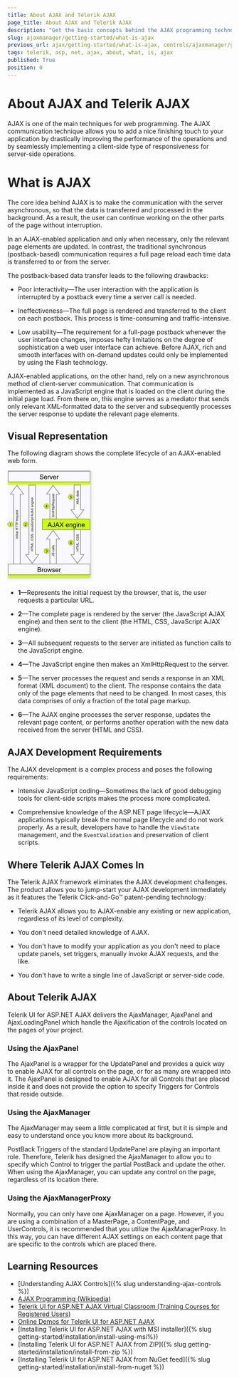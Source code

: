 ```yaml
---
title: About AJAX and Telerik AJAX
page_title: About AJAX and Telerik AJAX
description: "Get the basic concepts behind the AJAX programming technology and learn more about the logic of Telerik UI for ASP.NET AJAX."
slug: ajaxmanager/getting-started/what-is-ajax
previous_url: ajax/getting-started/what-is-ajax, controls/ajaxmanager/getting-started/what-is-ajax,getting-started/on-ajax-and-telerik-ajax
tags: telerik, asp, net, ajax, about, what, is, ajax
published: True
position: 0
---
```


# About AJAX and Telerik AJAX 

AJAX is one of the main techniques for web programming. The AJAX communication technique allows you to add a nice finishing touch to your application by drastically improving the performance of the operations and by seamlessly implementing a client-side type of responsiveness for server-side operations. 

# What is AJAX

The core idea behind AJAX is to make the communication with the server asynchronous, so that the data is transferred and processed in the background. As a result, the user can continue working on the other parts of the page without interruption. 

In an AJAX-enabled application and only when necessary, only the relevant page elements are updated. In contrast, the traditional synchronous (postback-based) communication requires a full page reload each time data is transferred to or from the server. 

The postback-based data transfer leads to the following drawbacks:

* Poor interactivity&mdash;The user interaction with the application is interrupted by a postback every time a server call is needed.

* Ineffectiveness&mdash;The full page is rendered and transferred to the client on each postback. This process is time-consuming and traffic-intensive.

* Low usability&mdash;The requirement for a full-page postback whenever the user interface changes, imposes hefty limitations on the degree of sophistication a web user interface can achieve. Before AJAX, rich and smooth interfaces with on-demand updates could only be implemented by using the Flash technology.

AJAX-enabled applications, on the other hand, rely on a new asynchronous method of client-server communication. That communication is implemented as a JavaScript engine that is loaded on the client during the initial page load. From there on, this engine serves as a mediator that sends only relevant XML-formatted data to the server and subsequently processes the server response to update the relevant page elements.

## Visual Representation

The following diagram shows the complete lifecycle of an AJAX-enabled web form.

![AJAX Diagram](images/AJAX_diagram_thumb.gif)

* **1**&mdash;Represents the initial request by the browser, that is, the user requests a particular URL.

* **2**&mdash;The complete page is rendered by the server (the JavaScript AJAX engine) and then sent to the client (the HTML, CSS, JavaScript AJAX engine).

* **3**&mdash;All subsequent requests to the server are initiated as function calls to the JavaScript engine.

* **4**&mdash;The JavaScript engine then makes an XmlHttpRequest to the server.

* **5**&mdash;The server processes the request and sends a response in an XML format (XML document) to the client. The response contains the data only of the page elements that need to be changed. In most cases, this data comprises of only a fraction of the total page markup.

* **6**&mdash;The AJAX engine processes the server response, updates the relevant page content, or performs another operation with the new data received from the server (HTML and CSS).

## AJAX Development Requirements

The AJAX development is a complex process and poses the following requirements:

* Intensive JavaScript coding&mdash;Sometimes the lack of good debugging tools for client-side scripts makes the process more complicated.

* Comprehensive knowledge of the ASP.NET page lifecycle&mdash;AJAX applications typically break the normal page lifecycle and do not work properly. As a result, developers have to handle the `ViewState` management, and the `EventValidation` and preservation of client scripts.

## Where Telerik AJAX Comes In

The Telerik AJAX framework eliminates the AJAX development challenges. The product allows you to jump-start your AJAX development immediately as it features the Telerik Click-and-Go™ patent-pending technology:

* Telerik AJAX allows you to AJAX-enable any existing or new application, regardless of its level of complexity.

* You don't need detailed knowledge of AJAX.

* You don't have to modify your application as you don't need to place update panels, set triggers, manually invoke AJAX requests, and the like.

* You don't have to write a single line of JavaScript or server-side code. 

## About Telerik AJAX

Telerik UI for ASP.NET AJAX delivers the AjaxManager, AjaxPanel and AjaxLoadingPanel which handle the Ajaxification of the controls located on the pages of your project.

### Using the AjaxPanel

The AjaxPanel is a wrapper for the UpdatePanel and provides a quick way to enable AJAX for all controls on the page, or for as many are wrapped into it. The AjaxPanel is designed to enable AJAX for all Controls that are placed inside it and does not provide the option to specify Triggers for Controls that reside outside.

### Using the AjaxManager

The AjaxManager may seem a little complicated at first, but it is simple and easy to understand once you know more about its background.

PostBack Triggers of the standard UpdatePanel are playing an important role. Therefore, Telerik has designed the AjaxManager to allow you to specify which Control to trigger the partial PostBack and update the other. When using the AjaxManager, you can update any control on the page, regardless of its location there. 

### Using the AjaxManagerProxy

Normally, you can only have one AjaxManager on a page. However, if you are using a combination of a MasterPage, a ContentPage, and UserControls, it is recommended that you utilize the AjaxManagerProxy. In this way, you can have different AJAX settings on each content page that are specific to the controls which are placed there.

## Learning Resources 

* [Understanding AJAX Controls]({% slug understanding-ajax-controls %})
* [AJAX Programming (Wikipedia)](https://en.wikipedia.org/wiki/Ajax_(programming))
* [Telerik UI for ASP.NET AJAX Virtual Classroom (Training Courses for Registered Users)](https://learn.telerik.com/learn/course/external/view/elearning/5/telerik-ui-for-aspnet-ajax)
* [Online Demos for Telerik UI for ASP.NET AJAX ](https://demos.telerik.com/aspnet-ajax)
* [Installing Telerik UI for ASP.NET AJAX with MSI installer]({% slug getting-started/installation/install-using-msi%})
* [Installing Telerik UI for ASP.NET AJAX from ZIP]({% slug getting-started/installation/install-from-zip %})
* [Installing Telerik UI for ASP.NET AJAX from NuGet feed]({% slug getting-started/installation/install-from-nuget %})
